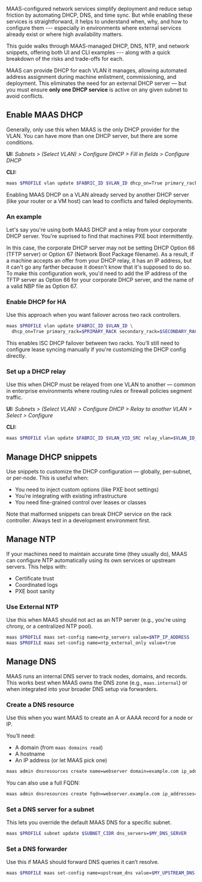 MAAS-configured network services simplify deployment and reduce setup friction by automating DHCP, DNS, and time sync. But while enabling these services is straightforward, it helps to understand when, why, and how to configure them --- especially in environments where external services already exist or where high availability matters.

This guide walks through MAAS-managed DHCP, DNS, NTP, and network snippets, offering both UI and CLI examples ---  along with a quick breakdown of the risks and trade-offs for each.

MAAS can provide DHCP for each VLAN it manages, allowing automated address assignment during machine enlistment, commissioning, and deployment. This eliminates the need for an external DHCP server — but you must ensure **only one DHCP service** is active on any given subnet to avoid conflicts.

## Enable MAAS DHCP

Generally, only use this when MAAS is the only DHCP provider for the VLAN.  You can have more than one DHCP server, but there are some conditions.

**UI:**
*Subnets > (Select VLAN) > Configure DHCP > Fill in fields > Configure DHCP*

**CLI:**
```bash
maas $PROFILE vlan update $FABRIC_ID $VLAN_ID dhcp_on=True primary_rack=$PRIMARY_RACK
```

Enabling MAAS DHCP on a VLAN already served by another DHCP server (like your router or a VM host) can lead to conflicts and failed deployments.   

### An example

Let's say you're using both MAAS DHCP and a relay from your corporate DHCP server.  You're suprised to find that machines PXE boot intermittently.  

In this case, the corporate DHCP server may not be setting DHCP Option 66 (TFTP server) or Option 67 (Network Boot Package filename).  As a result, if a machine accepts an offer from your DHCP relay, it has an IP address, but it can't go any farther because it doesn't know that it's supposed to do so.   To make this configuration work, you'd need to add the IP address of the TFTP server as Option 66 for your corporate DHCP server, and the name of a valid NBP file as Option 67.  

### Enable DHCP for HA

Use this approach when you want failover across two rack controllers.

```bash
maas $PROFILE vlan update $FABRIC_ID $VLAN_ID \
  dhcp_on=True primary_rack=$PRIMARY_RACK secondary_rack=$SECONDARY_RACK
```

This enables ISC DHCP failover between two racks. You’ll still need to configure lease syncing manually if you're customizing the DHCP config directly.

### Set up a DHCP relay

Use this when DHCP must be relayed from one VLAN to another — common in enterprise environments where routing rules or firewall policies segment traffic.

**UI:**
*Subnets > (Select VLAN) > Configure DHCP > Relay to another VLAN > Select > Configure*

**CLI:**
```bash
maas $PROFILE vlan update $FABRIC_ID $VLAN_VID_SRC relay_vlan=$VLAN_ID_TARGET
```

## Manage DHCP snippets

Use snippets to customize the DHCP configuration — globally, per-subnet, or per-node. This is useful when:

* You need to inject custom options (like PXE boot settings)
* You’re integrating with existing infrastructure
* You need fine-grained control over leases or classes

Note that malformed snippets can break DHCP service on the rack controller. Always test in a development environment first.

## Manage NTP

If your machines need to maintain accurate time (they usually do), MAAS can configure NTP automatically using its own services or upstream servers. This helps with:

* Certificate trust
* Coordinated logs
* PXE boot sanity

### Use External NTP

Use this when MAAS should not act as an NTP server (e.g., you're using chrony, or a centralized NTP pool).

```bash
maas $PROFILE maas set-config name=ntp_servers value=$NTP_IP_ADDRESS
maas $PROFILE maas set-config name=ntp_external_only value=true
```

## Manage DNS

MAAS runs an internal DNS server to track nodes, domains, and records. This works best when MAAS owns the DNS zone (e.g., `maas.internal`) or when integrated into your broader DNS setup via forwarders.

### Create a DNS resource

Use this when you want MAAS to create an A or AAAA record for a node or IP.

You’ll need:

* A domain (from `maas domains read`)
* A hostname
* An IP address (or let MAAS pick one)

```bash
maas admin dnsresources create name=webserver domain=example.com ip_addresses=192.168.1.100
```

You can also use a full FQDN:

```bash
maas admin dnsresources create fqdn=webserver.example.com ip_addresses=192.168.1.100
```

### Set a DNS server for a subnet

This lets you override the default MAAS DNS for a specific subnet.

```bash
maas $PROFILE subnet update $SUBNET_CIDR dns_servers=$MY_DNS_SERVER
```

### Set a DNS forwarder

Use this if MAAS should forward DNS queries it can’t resolve.

```bash
maas $PROFILE maas set-config name=upstream_dns value=$MY_UPSTREAM_DNS
```
